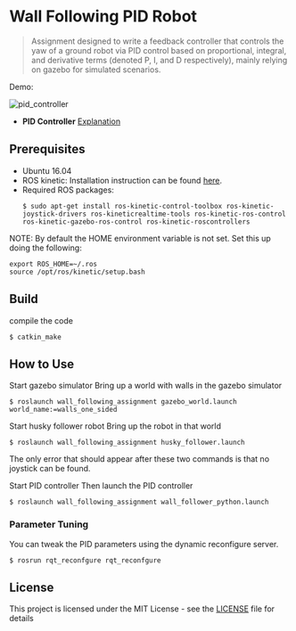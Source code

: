 # Wall Following PID Robot

> Assignment designed to write a feedback controller that controls the yaw of a ground robot via PID control based on  proportional, integral, and derivative terms (denoted P, I, and D respectively), mainly relying on gazebo for simulated scenarios.

Demo:

![pid_controller](https://user-images.githubusercontent.com/22216684/42646067-c4dc9b3a-85cd-11e8-8e57-9f2323aa3fcc.gif)

*   **PID Controller**     [Explanation](https://www.techbriefs.com/component/content/article/tb/features/articles/20013)

## Prerequisites

* Ubuntu 16.04
* ROS kinetic: Installation instruction can be found [here](http://wiki.ros.org/kinetic/Installation/Ubuntu).
* Required ROS packages:
    ```
    $ sudo apt-get install ros-kinetic-control-toolbox ros-kinetic-joystick-drivers ros-kineticrealtime-tools ros-kinetic-ros-control ros-kinetic-gazebo-ros-control ros-kinetic-roscontrollers
    ```

NOTE: By default the HOME environment variable is not set. Set this up doing the following:
```
export ROS_HOME=~/.ros
source /opt/ros/kinetic/setup.bash
```

## Build

compile the code
```
$ catkin_make
```

## How to Use

Start gazebo simulator
Bring up a world with walls in the gazebo simulator
```
$ roslaunch wall_following_assignment gazebo_world.launch world_name:=walls_one_sided
```
Start husky follower robot
Bring up the robot in that world
```
$ roslaunch wall_following_assignment husky_follower.launch
```
The only error that should appear after these two commands is that no joystick can be found.

Start PID controller
Then launch the PID controller
```
$ roslaunch wall_following_assignment wall_follower_python.launch
```

### Parameter Tuning
You can tweak the PID parameters using the dynamic reconfigure server.
```
$ rosrun rqt_reconfgure rqt_reconfgure
```

## License

This project is licensed under the MIT License - see the [LICENSE](LICENSE) file for details

